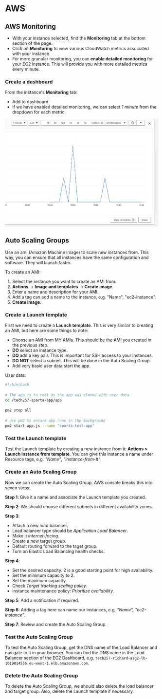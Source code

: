 # AWS

## AWS Monitoring

- With your instance selected, find the **Monitoring** tab at the bottom section of the page.
- Click on **Monitoring** to view various CloudWatch metrics associated with your instance.
- For more granular monitoring, you can **enable detailed monitoring** for your EC2 instance. This will provide you with more detailed metrics every minute.

### Create a dashboard

From the instance's **Monitoring** tab:

- Add to dashboard.
- If we have enabled detailed monitoring, we can select _1 minute_ from the dropdown for each metric.

![AWS monitoring](../imgs/aws_monitoring.jpg)

## Auto Scaling Groups

Use an ami (Amazon Machine Image) to scale new instances from. This way, you can ensure that all instances have the same configuration and software. They will launch faster.

To create an AMI:

1. Select the instance you want to create an AMI from.
2. **Actions** -> **Image and templates** -> **Create image**.
3. Enter a name and description for your AMI.
4. Add a tag can add a name to the instance, e.g. "Name", "ec2-instance".
5. **Create image**.

### Create a Launch template

First we need to create a **Launch template**. This is very similar to creating an AMI, but here are some things to note:

- Choose an AMI from MY AMIs. This should be the AMI you created in the previous step.
- **DO** select an instance type.
- **DO** add a key pair. This is important for SSH access to your instances.
- **DO NOT** select a subnet. This will be done in the Auto Scaling Group.
- Add very basic user data start the app.

User data:

```bash
#!/bin/bash

# The app is in root as the app was cloned with user data
cd /tech257-sparta-app/app

pm2 stop all

# Use pm2 to ensure app runs in the background
pm2 start app.js --name "sparta-test-app"
```

### Test the Launch template

Test the Launch template by creating a new instance from it: **Actions > Launch instance from template**. You can give this instance a name under Resource tags, e.g. _"Name"_, _"instance-from-lt"_.

### Create an Auto Scaling Group

Now we can create the Auto Scaling Group. AWS console breaks this into seven steps:

**Step 1**: Give it a name and associate the Launch template you created.

**Step 2**: We should choose different subnets in different availability zones.

**Step 3**:

- Attach a new load balancer.
- Load balancer type should be _Application Load Balancer_.
- Make it _internet-facing_.
- Create a new target group.
- Default routing forward to the taget group.
- Turn on Elastic Load Balancing health checks.

**Step 4**:

- Set the desired capacity. 2 is a good starting point for high availability.
- Set the minimum capacity to 2.
- Set the maximum capacity.
- Check _Target tracking scaling policy_.
- Instance maintenance policy: _Prioritize availability_.

**Step 5**: Add a notification if required.

**Step 6**: Adding a tag here can name our instances, e.g. _"Name", "ec2-instance"_.

**Step 7**: Review and create the Auto Scaling Group.

### Test the Auto Scaling Group

To test the Auto Scaling Group, get the DNS name of the Load Balancer and navigate to it in your browser. You can find the DNS name in the Load Balancer section of the EC2 Dashboard, e.g. `tech257-richard-asg2-lb-1019814556.eu-west-1.elb.amazonaws.com`.

### Delete the Auto Scaling Group

To delete the Auto Scaling Group, we should also delete the load balancer and target group. Also, delete the Launch template if necessary.
